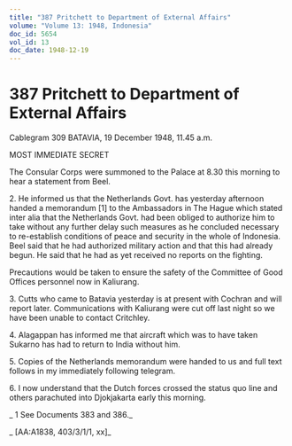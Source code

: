 ```yaml
---
title: "387 Pritchett to Department of External Affairs"
volume: "Volume 13: 1948, Indonesia"
doc_id: 5654
vol_id: 13
doc_date: 1948-12-19
---
```


# 387 Pritchett to Department of External Affairs

Cablegram 309 BATAVIA, 19 December 1948, 11.45 a.m.

MOST IMMEDIATE SECRET

The Consular Corps were summoned to the Palace at 8.30 this morning to hear a statement from Beel.

2\. He informed us that the Netherlands Govt. has yesterday afternoon handed a memorandum [1] to the Ambassadors in The Hague which stated inter alia that the Netherlands Govt. had been obliged to authorize him to take without any further delay such measures as he concluded necessary to re-establish conditions of peace and security in the whole of Indonesia. Beel said that he had authorized military action and that this had already begun. He said that he had as yet received no reports on the fighting.

Precautions would be taken to ensure the safety of the Committee of Good Offices personnel now in Kaliurang.

3\. Cutts who came to Batavia yesterday is at present with Cochran and will report later. Communications with Kaliurang were cut off last night so we have been unable to contact Critchley.

4\. Alagappan has informed me that aircraft which was to have taken Sukarno has had to return to India without him.

5\. Copies of the Netherlands memorandum were handed to us and full text follows in my immediately following telegram.

6\. I now understand that the Dutch forces crossed the status quo line and others parachuted into Djokjakarta early this morning.

_ 1 See Documents 383 and 386._

_ [AA:A1838, 403/3/1/1, xx]_
